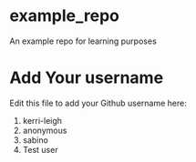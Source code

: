 # example_repo
An example repo for learning purposes
# Add Your username
Edit this file to add your Github username here:
1. kerri-leigh
2. anonymous
3. sabino 
4. Test user
